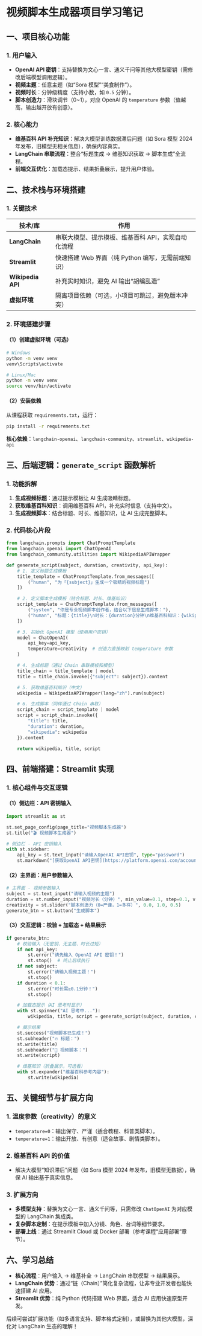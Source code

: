 # 视频脚本生成器项目学习笔记  

## 一、项目核心功能  
### 1. 用户输入  
- **OpenAI API 密钥**：支持替换为文心一言、通义千问等其他大模型密钥（需修改后端模型调用逻辑）。  
- **视频主题**：任意主题（如“Sora 模型”“美食制作”）。  
- **视频时长**：分钟级精度（支持小数，如 `0.5` 分钟）。  
- **脚本创造力**：滑块调节（0~1），对应 OpenAI 的 `temperature` 参数（值越高，输出越开放有创意）。  

### 2. 核心能力  
- **维基百科 API 补充知识**：解决大模型训练数据滞后问题（如 Sora 模型 2024 年发布，旧模型无相关信息），确保内容真实。  
- **LangChain 串联流程**：整合“标题生成 → 维基知识获取 → 脚本生成”全流程。  
- **前端交互优化**：加载态提示、结果折叠展示，提升用户体验。  


## 二、技术栈与环境搭建  
### 1. 关键技术  
| 技术/库          | 作用                                  |  
|------------------|---------------------------------------|  
| **LangChain**    | 串联大模型、提示模板、维基百科 API，实现自动化流程 |  
| **Streamlit**    | 快速搭建 Web 界面（纯 Python 编写，无需前端知识） |  
| **Wikipedia API**| 补充实时知识，避免 AI 输出“胡编乱造”          |  
| **虚拟环境**     | 隔离项目依赖（可选，小项目可跳过，避免版本冲突）  |  


### 2. 环境搭建步骤  
#### （1）创建虚拟环境（可选）  
```bash  
# Windows  
python -m venv venv  
venv\Scripts\activate  

# Linux/Mac  
python -m venv venv  
source venv/bin/activate  
```  

#### （2）安装依赖  
从课程获取 `requirements.txt`，运行：  
```bash  
pip install -r requirements.txt  
```  
**核心依赖**：`langchain-openai`、`langchain-community`、`streamlit`、`wikipedia-api`  


## 三、后端逻辑：`generate_script` 函数解析  
### 1. 功能拆解  
1. **生成视频标题**：通过提示模板让 AI 生成吸睛标题。  
2. **获取维基百科知识**：调用维基百科 API，补充实时信息（支持中文）。  
3. **生成视频脚本**：结合标题、时长、维基知识，让 AI 生成完整脚本。  


### 2. 代码核心片段  
```python  
from langchain.prompts import ChatPromptTemplate  
from langchain_openai import ChatOpenAI  
from langchain_community.utilities import WikipediaAPIWrapper  

def generate_script(subject, duration, creativity, api_key):  
    # 1. 定义标题生成模板  
    title_template = ChatPromptTemplate.from_messages([  
        ("human", "为「{subject}」生成一个吸睛的视频标题")  
    ])  

    # 2. 定义脚本生成模板（结合标题、时长、维基知识）  
    script_template = ChatPromptTemplate.from_messages([  
        ("system", "你是专业视频脚本创作者，结合以下信息生成脚本："),  
        ("human", "标题：{title}\n时长：{duration}分钟\n维基百科知识：{wikipedia}\n请生成详细脚本")  
    ])  

    # 3. 初始化 OpenAI 模型（使用用户密钥）  
    model = ChatOpenAI(  
        api_key=api_key,  
        temperature=creativity  # 创造力直接映射 temperature 参数  
    )  

    # 4. 生成标题（通过 Chain 串联模板和模型）  
    title_chain = title_template | model  
    title = title_chain.invoke({"subject": subject}).content  

    # 5. 获取维基百科知识（中文）  
    wikipedia = WikipediaAPIWrapper(lang="zh").run(subject)  

    # 6. 生成脚本（同样通过 Chain 串联）  
    script_chain = script_template | model  
    script = script_chain.invoke({  
        "title": title,  
        "duration": duration,  
        "wikipedia": wikipedia  
    }).content  

    return wikipedia, title, script  
```  


## 四、前端搭建：Streamlit 实现  
### 1. 核心组件与交互逻辑  
#### （1）侧边栏：API 密钥输入  
```python  
import streamlit as st  

st.set_page_config(page_title="视频脚本生成器")  
st.title("🎬 视频脚本生成器")  

# 侧边栏 - API 密钥输入  
with st.sidebar:  
    api_key = st.text_input("请输入OpenAI API密钥", type="password")  
    st.markdown("[获取OpenAI API密钥](https://platform.openai.com/account/api-keys)")  # 官方链接  
```  

#### （2）主界面：用户参数输入  
```python  
# 主界面 - 视频参数输入  
subject = st.text_input("请输入视频的主题")  
duration = st.number_input("视频时长（分钟）", min_value=0.1, step=0.1, value=1.0)  
creativity = st.slider("脚本创造力（0=严谨，1=多样）", 0.0, 1.0, 0.5)  
generate_btn = st.button("生成脚本")  
```  

#### （3）交互逻辑：校验 + 加载态 + 结果展示  
```python  
if generate_btn:  
    # 校验输入（无密钥、无主题、时长过短）  
    if not api_key:  
        st.error("请先输入 OpenAI API 密钥！")  
        st.stop()  # 终止后续执行  
    if not subject:  
        st.error("请输入视频主题！")  
        st.stop()  
    if duration < 0.1:  
        st.error("时长需≥0.1分钟！")  
        st.stop()  

    # 加载态提示（AI 思考时显示）  
    with st.spinner("AI 思考中..."):  
        wikipedia, title, script = generate_script(subject, duration, creativity, api_key)  

    # 展示结果  
    st.success("视频脚本已生成！")  
    st.subheader("🔥 标题：")  
    st.write(title)  
    st.subheader("📃 视频脚本：")  
    st.write(script)  

    # 维基知识（折叠展示，可选看）  
    with st.expander("维基百科参考内容"):  
        st.write(wikipedia)  
```  


## 五、关键细节与扩展方向  
### 1. 温度参数（creativity）的意义  
- `temperature=0`：输出保守、严谨（适合教程、科普类脚本）。  
- `temperature=1`：输出开放、有创意（适合故事、剧情类脚本）。  

### 2. 维基百科 API 的价值  
- 解决大模型“知识滞后”问题（如 Sora 模型 2024 年发布，旧模型无数据），确保 AI 输出基于真实信息。  

### 3. 扩展方向  
- **多模型支持**：替换为文心一言、通义千问等，只需修改 `ChatOpenAI` 为对应模型的 LangChain 集成类。  
- **复杂脚本定制**：在提示模板中加入分镜、角色、台词等细节要求。  
- **部署上线**：通过 Streamlit Cloud 或 Docker 部署（参考课程“应用部署”章节）。  


## 六、学习总结  
- **核心流程**：用户输入 → 维基补全 → LangChain 串联模型 → 结果展示。  
- **LangChain 优势**：通过“链（Chain）”简化复杂流程，让非专业开发者也能快速搭建 AI 应用。  
- **Streamlit 优势**：纯 Python 代码搭建 Web 界面，适合 AI 应用快速原型开发。  

后续可尝试扩展功能（如多语言支持、脚本格式定制），或替换为其他大模型，深化对 LangChain 生态的理解！  
